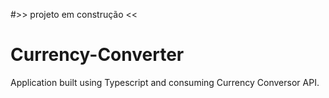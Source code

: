 #>> projeto em construção <<

# Currency-Converter
Application built using Typescript and consuming Currency Conversor API.
